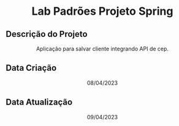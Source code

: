 
<h1 align="center">Lab Padrões Projeto Spring</h1>

## Descrição do Projeto
<p align="center">Aplicação para salvar cliente integrando API de cep.</p>

## Data Criação
<p align="center">08/04/2023</p>

## Data Atualização

<p align="center">09/04/2023</p>